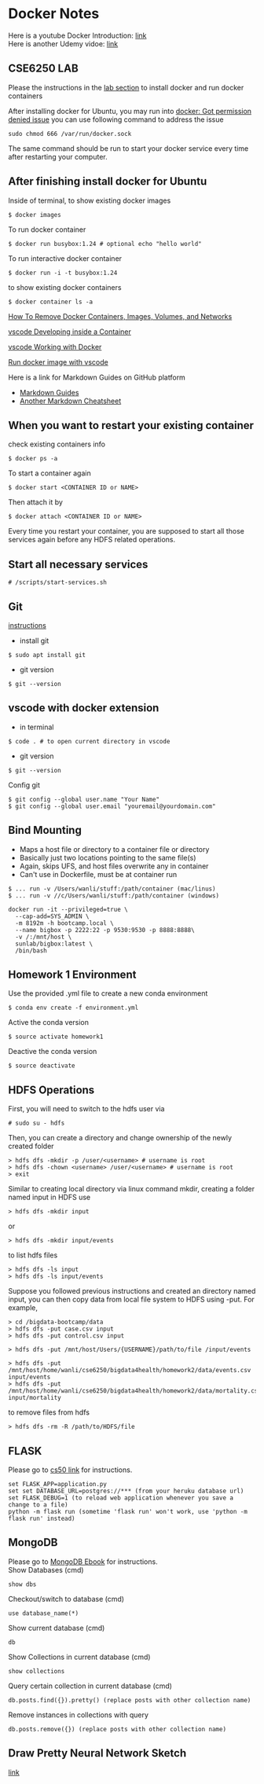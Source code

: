 # Docker Notes

Here is a youtube Docker Introduction: [link](https://youtu.be/VlSW-tztsvM) \
Here is another Udemy vidoe: [link](https://www.udemy.com/docker-mastery/learn/lecture/7742916#overview)

## CSE6250 LAB
Please the instructions in the [lab section](http://www.sunlab.org/teaching/cse6250/fall2019/env/) to install docker and run docker containers

After installing docker for Ubuntu, you may run into [docker: Got permission denied issue](https://stackoverflow.com/questions/48957195/how-to-fix-docker-got-permission-denied-issue)
you can use following command to address the issue
```
sudo chmod 666 /var/run/docker.sock
```
The same command should be run to start your docker service every time after restarting your computer. 

## After finishing install docker for Ubuntu
Inside of terminal, to show existing docker images
```
$ docker images 
```
To run docker container
```
$ docker run busybox:1.24 # optional echo "hello world"
```
To run interactive docker container
```
$ docker run -i -t busybox:1.24
```
to show existing docker containers
```
$ docker container ls -a
```
[How To Remove Docker Containers, Images, Volumes, and Networks](https://linuxize.com/post/how-to-remove-docker-images-containers-volumes-and-networks/)


[vscode Developing inside a Container](https://code.visualstudio.com/docs/remote/containers)

[vscode Working with Docker](https://code.visualstudio.com/docs/azure/docker)

[Run docker image with vscode](https://github.com/cmiles74/docker-vscode)





Here is a link for Markdown Guides on GitHub platform
* [Markdown Guides](https://guides.github.com/features/mastering-markdown/)
* [Another Markdown Cheatsheet](https://github.com/adam-p/markdown-here/wiki/Markdown-Cheatsheet)


## When you want to restart your existing container
check existing containers info
```
$ docker ps -a
```
To start a container again
```
$ docker start <CONTAINER ID or NAME>
```
Then attach it by
```
$ docker attach <CONTAINER ID or NAME>
```
Every time you restart your container, you are supposed to start all those services again before any HDFS related operations.

## Start all necessary services
```
# /scripts/start-services.sh
```


## Git
[instructions](https://linuxize.com/post/how-to-install-git-on-ubuntu-18-04/)

* install git
```
$ sudo apt install git
```
* git version
```
$ git --version
```

## vscode with docker extension
* in terminal
```
$ code . # to open current directory in vscode
```
* git version
```
$ git --version
```
Config git 
```
$ git config --global user.name "Your Name"
$ git config --global user.email "youremail@yourdomain.com"
```

## Bind Mounting
* Maps a host file or directory to a container file or directory
* Basically just two locations pointing to the same file(s)
* Again, skips UFS, and host files overwrite any in container
* Can't use in Dockerfile, must be at container run
```
$ ... run -v /Users/wanli/stuff:/path/container (mac/linus)
$ ... run -v //c/Users/wanli/stuff:/path/container (windows)
```

```
docker run -it --privileged=true \
  --cap-add=SYS_ADMIN \
  -m 8192m -h bootcamp.local \
  --name bigbox -p 2222:22 -p 9530:9530 -p 8888:8888\
  -v /:/mnt/host \
  sunlab/bigbox:latest \
  /bin/bash
 ```

## Homework 1 Environment
Use the provided .yml file to create a new conda environment 
```
$ conda env create -f environment.yml
```
Active the conda version
```
$ source activate homework1
```
Deactive the conda version
```
$ source deactivate
```

## HDFS Operations
First, you will need to switch to the hdfs user via
```
# sudo su - hdfs
```
Then, you can create a directory and change ownership of the newly created folder
```
> hdfs dfs -mkdir -p /user/<username> # username is root
> hdfs dfs -chown <username> /user/<username> # username is root
> exit
```
Similar to creating local directory via linux command mkdir, creating a folder named input in HDFS use
```
> hdfs dfs -mkdir input
```
or
```
> hdfs dfs -mkdir input/events
```
to list hdfs files
```
> hdfs dfs -ls input
> hdfs dfs -ls input/events
```


Suppose you followed previous instructions and created an directory named input, you can then copy data from local file system to HDFS using -put. For example,
```
> cd /bigdata-bootcamp/data
> hdfs dfs -put case.csv input
> hdfs dfs -put control.csv input
```
```
> hdfs dfs -put /mnt/host/Users/{USERNAME}/path/to/file /input/events
```
```
> hdfs dfs -put /mnt/host/home/wanli/cse6250/bigdata4health/homework2/data/events.csv input/events
> hdfs dfs -put /mnt/host/home/wanli/cse6250/bigdata4health/homework2/data/mortality.csv input/mortality
```
to remove files from hdfs
```
> hdfs dfs -rm -R /path/to/HDFS/file
```


## FLASK
Please go to [cs50 link](https://docs.cs50.net/web/2019/x/projects/1/project1.html) for instructions.

```
set FLASK_APP=application.py
set set DATABASE_URL=postgres://*** (from your heruku database url)
set FLASK_DEBUG=1 (to reload web application whenever you save a change to a file)
python -m flask run (sometime 'flask run' won't work, use 'python -m flask run' instead)
```
## MongoDB
Please go to [MongoDB Ebook](https://mongodb.tecladocode.com/) for instructions.\
Show Databases (cmd)
```
show dbs
```
Checkout/switch to database (cmd)
```
use database_name(*)
```
Show current database (cmd)
```
db
```
Show Collections in current database (cmd)
```
show collections
```
Query certain collection in current database (cmd)
```
db.posts.find({}).pretty() (replace posts with other collection name)
```
Remove instances in collections with query
```
db.posts.remove({}) (replace posts with other collection name)
```
## Draw Pretty Neural Network Sketch
[link](http://alexlenail.me/NN-SVG/index.html)
